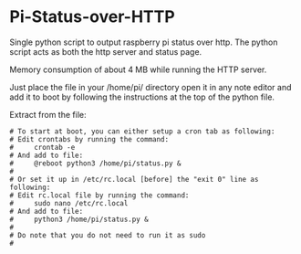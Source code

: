 # Pi-Status-over-HTTP
Single python script to output raspberry pi status over http. The python script acts as both the http server and status page.

Memory consumption of about 4 MB while running the HTTP server.

Just place the file in your /home/pi/ directory open it in any note editor and add it to boot by following the instructions at the top of the python file.


Extract from the file:

```
# To start at boot, you can either setup a cron tab as following:
# Edit crontabs by running the command: 
#     crontab -e
# And add to file:
#     @reboot python3 /home/pi/status.py &
#
# Or set it up in /etc/rc.local [before] the "exit 0" line as following:
# Edit rc.local file by running the command: 
#     sudo nano /etc/rc.local
# And add to file:
#     python3 /home/pi/status.py &
#
# Do note that you do not need to run it as sudo
#
```
